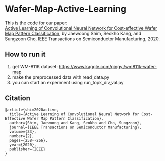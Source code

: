 # Wafer-Map-Active-Learning
This is the code for our paper:   
[Active Learning of Convolutional Neural Network for Cost-effective Wafer Map Pattern Classification](https://ieeexplore.ieee.org/abstract/document/9003245), by Jaewoong Shim, Seokho Kang, and Sungzoon Cho, IEEE Transactions on Semiconductor Manufacturing, 2020.


## How to run it
1. get WM-811K dataset: https://www.kaggle.com/qingyi/wm811k-wafer-map
2. make the preprocessed data with read_data.py
3. you can start an experiment using run_topk_div_val.py

## Citation
```
@article{shim2020active,
  title={Active Learning of Convolutional Neural Network for Cost-Effective Wafer Map Pattern Classification},
  author={Shim, Jaewoong and Kang, Seokho and Cho, Sungzoon},
  journal={IEEE Transactions on Semiconductor Manufacturing},
  volume={33},
  number={2},
  pages={258--266},
  year={2020},
  publisher={IEEE}
}
```
